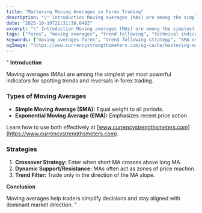 ```yaml
---
title: "Mastering Moving Averages in Forex Trading"
description: "\" Introduction Moving averages (MAs) are among the simplest yet most powerful indicators for spotting trends and reversals in forex trading..."
date: "2025-10-19T21:31:38.048Z"
excerpt: "\" Introduction Moving averages (MAs) are among the simplest yet most powerful indicators for spotting trends and reversals in forex trading. Types of Moving Averages - Simple Moving Average (SMA): Equal weight to all periods. - Exponential Moving Average (EMA): Emphasizes recent price action. Learn how to use both effectively..."
tags: ["forex", "moving averages", "trend following", "technical indicators"]
keywords: ["moving averages forex", "trend following strategy", "SMA vs EMA", "technical indicators forex", "trading guide"]
ogImage: "https://www.currencystrengthsmeters.com/og-cache/mastering-moving-averages-in-forex-trading.jpg"
---
```

"
**Introduction**

Moving averages (MAs) are among the simplest yet most powerful indicators for spotting trends and reversals in forex trading.

### Types of Moving Averages

- **Simple Moving Average (SMA):** Equal weight to all periods.  
- **Exponential Moving Average (EMA):** Emphasizes recent price action.  

Learn how to use both effectively at [www.currencystrengthsmeters.com](https://www.currencystrengthsmeters.com).

### Strategies

1. **Crossover Strategy:** Enter when short MA crosses above long MA.  
2. **Dynamic Support/Resistance:** MAs often act as zones of price reaction.  
3. **Trend Filter:** Trade only in the direction of the MA slope.

**Conclusion**

Moving averages help traders simplify decisions and stay aligned with dominant market direction.
"
